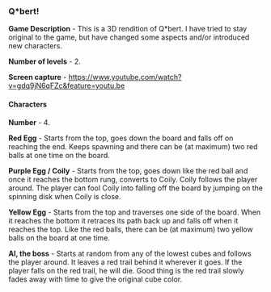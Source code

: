 ### Q*bert!

**Game Description** - This is a 3D rendition of Q*bert. I have tried to stay original to the game, but have changed some aspects and/or introduced new characters.

**Number of levels** - 2.

**Screen capture** - https://www.youtube.com/watch?v=gdq9jN6qFZc&feature=youtu.be

#### Characters

**Number** - 4.

**Red Egg** - Starts from the top, goes down the board and falls off on reaching the end. Keeps spawning and there can be (at maximum) two red balls at one time on the board.

**Purple Egg / Coily** - Starts from the top, goes down like the red ball and once it reaches the bottom rung, converts to Coily. Coily follows the player around. The player can fool Coily into falling off the board by jumping on the spinning disk when Coily is close. 

**Yellow Egg** - Starts from the top and traverses one side of the board. When it reaches the bottom it retraces its path back up and falls off when it reaches the top. Like the red balls, there can be (at maximum) two yellow balls on the board at one time. 

**Al, the boss** - Starts at random from any of the lowest cubes and follows the player around. It leaves a red trail behind it wherever it goes. If the player falls on the red trail, he will die. Good thing is the red trail slowly fades away with time to give the original cube color. 
